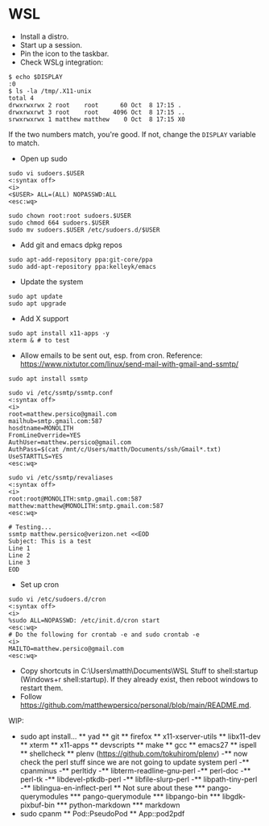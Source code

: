 # WSL

* Install a distro.
* Start up a session.
* Pin the icon to the taskbar.
* Check WSLg integration:
```
$ echo $DISPLAY
:0
$ ls -la /tmp/.X11-unix
total 4
drwxrwxrwx 2 root    root      60 Oct  8 17:15 .
drwxrwxrwt 3 root    root    4096 Oct  8 17:15 ..
srwxrwxrwx 1 matthew matthew    0 Oct  8 17:15 X0
``` 
If the two numbers match, you're good. If not, change the `DISPLAY` variable to match.
* Open up sudo
```
sudo vi sudoers.$USER
<:syntax off>
<i>
<$USER> ALL=(ALL) NOPASSWD:ALL
<esc:wq>
```
```
sudo chown root:root sudoers.$USER
sudo chmod 664 sudoers.$USER
sudo mv sudoers.$USER /etc/sudoers.d/$USER
```
* Add git and emacs dpkg repos
```
sudo apt-add-repository ppa:git-core/ppa
sudo add-apt-repository ppa:kelleyk/emacs
```
* Update the system
```
sudo apt update
sudo apt upgrade
```
* Add X support
```
sudo apt install x11-apps -y
xterm & # to test
```
* Allow emails to be sent out, esp. from cron. Reference: https://www.nixtutor.com/linux/send-mail-with-gmail-and-ssmtp/
```
sudo apt install ssmtp

sudo vi /etc/ssmtp/ssmtp.conf
<:syntax off>
<i>
root=matthew.persico@gmail.com
mailhub=smtp.gmail.com:587
hosdtname=MONOLITH
FromLineOverride=YES
AuthUser=matthew.persico@gmail.com
AuthPass=$(cat /mnt/c/Users/matth/Documents/ssh/Gmail*.txt)
UseSTARTTLS=YES
<esc:wq>

sudo vi /etc/ssmtp/revaliases
<:syntax off>
<i>
root:root@MONOLITH:smtp.gmail.com:587
matthew:matthew@MONOLITH:smtp.gmail.com:587
<esc:wq>

# Testing...
ssmtp matthew.persico@verizon.net <<EOD
Subject: This is a test
Line 1
Line 2
Line 3
EOD
```
* Set up cron
```
sudo vi /etc/sudoers.d/cron
<:syntax off>
<i>
%sudo ALL=NOPASSWD: /etc/init.d/cron start
<esc:wq>
# Do the following for crontab -e and sudo crontab -e
<i>
MAILTO=matthew.persico@gmail.com
<esc:wq>
```
* Copy shortcuts in C:\Users\matth\Documents\WSL Stuff to shell:startup (Windows+r shell:startup). If they already exist, then reboot windows to restart them.
* Follow https://github.com/matthewpersico/personal/blob/main/README.md.

WIP:

* sudo apt install...
** yad
** git
** firefox
** x11-xserver-utils
** libx11-dev
** xterm
** x11-apps
** devscripts
** make
** gcc
** emacs27
** ispell
** shellcheck
** plenv (https://github.com/tokuhirom/plenv)
-** now check the perl stuff since we are not going to update system perl
-** cpanminus
-** perltidy
-** libterm-readline-gnu-perl
-** perl-doc
-** perl-tk
-** libdevel-ptkdb-perl
-** libfile-slurp-perl
-** libpath-tiny-perl
-** liblingua-en-inflect-perl
** Not sure about these
*** pango-querymodules
*** pango-querymodule
*** libpango-bin
*** libgdk-pixbuf-bin
*** python-markdown
*** markdown
* sudo cpanm
** Pod::PseudoPod
** App::pod2pdf
